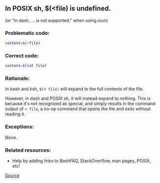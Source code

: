 ## In POSIX sh, $(<file) is undefined.

(or "In dash, ... is not supported." when using `dash`)

### Problematic code:

```sh
content=$(<file)
```

### Correct code:

```sh
content=$(cat file)
```

### Rationale:

In bash and ksh, `$(< file)` will expand to the full contents of the file.

However, in dash and POSIX sh, it will instead expand to nothing. This is because it's not recognized as special, and simply results in the command output of `< file`, a no-op command that opens the file and exits without reading it.
 
### Exceptions:

None.

### Related resources:

* Help by adding links to BashFAQ, StackOverflow, man pages, POSIX, etc!

[Source](https://github.com/koalaman/shellcheck/wiki/SC3034)

